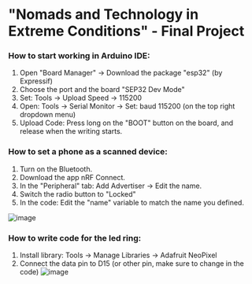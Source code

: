 # "Nomads and Technology in Extreme Conditions" - Final Project


### How to start working in Arduino IDE:
1. Open "Board Manager" -> Download the package "esp32" (by Expressif)
2. Choose the port and the board "SEP32 Dev Mode"
3. Set: Tools -> Upload Speed -> 115200
4. Open: Tools -> Serial Monitor -> Set: baud 115200 (on the top right dropdown menu)
5. Upload Code: Press long on the "BOOT" button on the board, and release when the writing starts.

### How to set a phone as a scanned device:
1. Turn on the Bluetooth.
2. Download the app nRF Connect.
3. In the "Peripheral" tab: Add Advertiser -> Edit the name.
4. Switch the radio button to "Locked"
5. In the code: Edit the "name" variable to match the name you defined.

![image](https://github.com/user-attachments/assets/4768498a-11f1-40b6-9bc1-385d6fbd5006)

### How to write code for the led ring:
1. Install library: Tools -> Manage Libraries -> Adafruit NeoPixel
2. Connect the data pin to D15 (or other pin, make sure to change in the code)
![image](https://github.com/user-attachments/assets/bef5a7af-349c-4343-9399-6208b06d412c)

